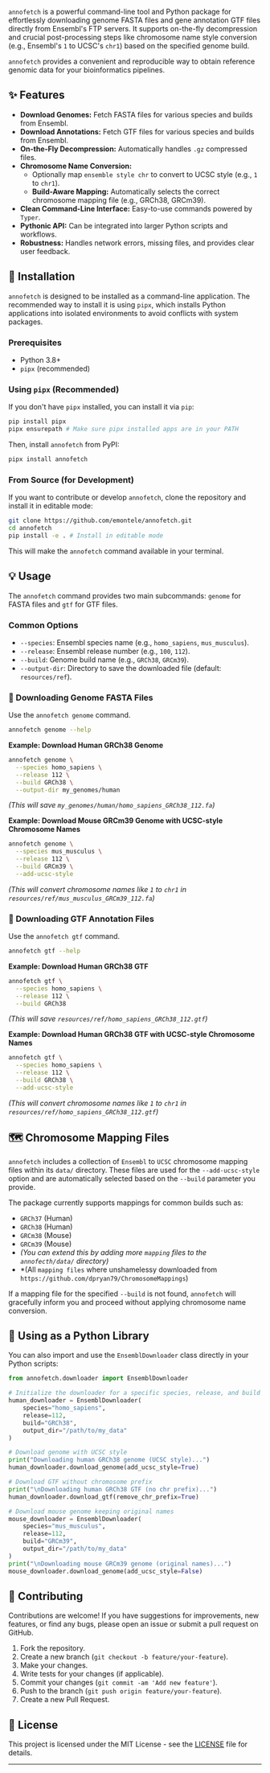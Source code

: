 `annofetch` is a powerful command-line tool and Python package for effortlessly downloading genome FASTA files and gene annotation GTF files directly from Ensembl's FTP servers. It supports on-the-fly decompression and crucial post-processing steps like chromosome name style conversion (e.g., Ensembl's `1` to UCSC's `chr1`) based on the specified genome build.

`annofetch` provides a convenient and reproducible way to obtain reference genomic data for your bioinformatics pipelines.

## ✨ Features

* **Download Genomes:** Fetch FASTA files for various species and builds from Ensembl.
* **Download Annotations:** Fetch GTF files for various species and builds from Ensembl.
* **On-the-Fly Decompression:** Automatically handles `.gz` compressed files.
* **Chromosome Name Conversion:**
    * Optionally map `ensemble style chr` to convert to UCSC style (e.g., `1` to `chr1`).
    * **Build-Aware Mapping:** Automatically selects the correct chromosome mapping file (e.g., GRCh38, GRCm39).
* **Clean Command-Line Interface:** Easy-to-use commands powered by `Typer`.
* **Pythonic API:** Can be integrated into larger Python scripts and workflows.
* **Robustness:** Handles network errors, missing files, and provides clear user feedback.


## 🚀 Installation

`annofetch` is designed to be installed as a command-line application. The recommended way to install it is using `pipx`, which installs Python applications into isolated environments to avoid conflicts with system packages.

### Prerequisites

* Python 3.8+
* `pipx` (recommended)


### Using `pipx` (Recommended)

If you don't have `pipx` installed, you can install it via `pip`:

```bash
pip install pipx
pipx ensurepath # Make sure pipx installed apps are in your PATH
```

Then, install `annofetch` from PyPI:

```bash
pipx install annofetch
```

### From Source (for Development)

If you want to contribute or develop `annofetch`, clone the repository and install it in editable mode:

```bash
git clone https://github.com/emontele/annofetch.git
cd annofetch
pip install -e . # Install in editable mode
```

This will make the `annofetch` command available in your terminal.

## 💡 Usage

The `annofetch` command provides two main subcommands: `genome` for FASTA files and `gtf` for GTF files.

### Common Options

* `--species`: Ensembl species name (e.g., `homo_sapiens`, `mus_musculus`).
* `--release`: Ensembl release number (e.g., `100`, `112`).
* `--build`: Genome build name (e.g., `GRCh38`, `GRCm39`).
* `--output-dir`: Directory to save the downloaded file (default: `resources/ref`).


### 🧬 Downloading Genome FASTA Files

Use the `annofetch genome` command.

```bash
annofetch genome --help
```

**Example: Download Human GRCh38 Genome**

```bash
annofetch genome \
  --species homo_sapiens \
  --release 112 \
  --build GRCh38 \
  --output-dir my_genomes/human
```

*(This will save `my_genomes/human/homo_sapiens_GRCh38_112.fa`)*

**Example: Download Mouse GRCm39 Genome with UCSC-style Chromosome Names**

```bash
annofetch genome \
  --species mus_musculus \
  --release 112 \
  --build GRCm39 \
  --add-ucsc-style
```

*(This will convert chromosome names like `1` to `chr1` in `resources/ref/mus_musculus_GRCm39_112.fa`)*

### 📝 Downloading GTF Annotation Files

Use the `annofetch gtf` command.

```bash
annofetch gtf --help
```

**Example: Download Human GRCh38 GTF**

```bash
annofetch gtf \
  --species homo_sapiens \
  --release 112 \
  --build GRCh38
```
*(This will save `resources/ref/homo_sapiens_GRCh38_112.gtf`)*

**Example: Download Human GRCh38 GTF with UCSC-style Chromosome Names**

```bash
annofetch gtf \
  --species homo_sapiens \
  --release 112 \
  --build GRCh38 \
  --add-ucsc-style
```

*(This will convert chromosome names like `1` to `chr1` in `resources/ref/homo_sapiens_GRCh38_112.gtf`)*



## 🗺️ Chromosome Mapping Files

`annofetch` includes a collection of `Ensembl` to `UCSC` chromosome mapping files within its `data/` directory. These files are used for the `--add-ucsc-style` option and are automatically selected based on the `--build` parameter you provide.

The package currently supports mappings for common builds such as:

* `GRCh37` (Human)
* `GRCh38` (Human)
* `GRCm38` (Mouse)
* `GRCm39` (Mouse)
* *(You can extend this by adding more `mapping` files to the `annofecth/data/` directory)*
* *(All `mapping files` where unshamelessy downloaded from `https://github.com/dpryan79/ChromosomeMappings`)

If a mapping file for the specified `--build` is not found, `annofetch` will gracefully inform you and proceed without applying chromosome name conversion.

## 🐍 Using as a Python Library

You can also import and use the `EnsemblDownloader` class directly in your Python scripts:

```python
from annofetch.downloader import EnsemblDownloader

# Initialize the downloader for a specific species, release, and build
human_downloader = EnsemblDownloader(
    species="homo_sapiens",
    release=112,
    build="GRCh38",
    output_dir="/path/to/my_data"
)

# Download genome with UCSC style
print("Downloading human GRCh38 genome (UCSC style)...")
human_downloader.download_genome(add_ucsc_style=True)

# Download GTF without chromosome prefix
print("\nDownloading human GRCh38 GTF (no chr prefix)...")
human_downloader.download_gtf(remove_chr_prefix=True)

# Download mouse genome keeping original names
mouse_downloader = EnsemblDownloader(
    species="mus_musculus",
    release=112,
    build="GRCm39",
    output_dir="/path/to/my_data"
)
print("\nDownloading mouse GRCm39 genome (original names)...")
mouse_downloader.download_genome(add_ucsc_style=False)
```


## 🤝 Contributing

Contributions are welcome! If you have suggestions for improvements, new features, or find any bugs, please open an issue or submit a pull request on GitHub.

1. Fork the repository.
2. Create a new branch (`git checkout -b feature/your-feature`).
3. Make your changes.
4. Write tests for your changes (if applicable).
5. Commit your changes (`git commit -am 'Add new feature'`).
6. Push to the branch (`git push origin feature/your-feature`).
7. Create a new Pull Request.

## 📄 License

This project is licensed under the MIT License - see the [LICENSE](LICENSE.txt) file for details.

---


